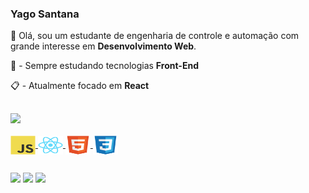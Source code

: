 ### Yago Santana

👋 Olá, sou um estudante de engenharia de controle e automação com grande interesse em <strong>Desenvolvimento Web</strong>.

📘 - Sempre estudando tecnologias <strong>Front-End</strong>

📋 - Atualmente focado em <strong>React</strong> 



##
<div>
<a href="https://github.com/yagpdc">
<img height="180em" src="https://github-readme-stats.vercel.app/api/top-langs/?username=yagpdc&layout=compact&langs_count=16&theme=dracula"/>
</div>
 
 
<!-- 
Icones redes sociais  
-->
<div style="display: inline_block"><br>
  <img align="center" alt="Yago-Js" height="30" width="40" src="https://github.com/devicons/devicon/blob/master/icons/javascript/javascript-original.svg"/>
  <img align="center" alt="Yago-React" height="30" width="40" src="https://github.com/devicons/devicon/blob/master/icons/react/react-original.svg"/>
  <img align="center" alt="Yago-Html" height="30" width="40" src="https://github.com/devicons/devicon/blob/master/icons/html5/html5-original.svg"/>
  <img align="center" alt="Yago-Css" height="30" width="40" src="https://github.com/devicons/devicon/blob/master/icons/css3/css3-original.svg"/>
  
  ##
  <div>
  <a href="https://www.instagram.com/yag0_1/" target="_blank"><img src="https://img.shields.io/badge/-Instagram-%23E4405F?style=for-the-badge&logo=instagram&logoColor=white" target="_blank"><a/>
  <a href="mailto:ysantanaf@gmail.com"><img src="https://img.shields.io/badge/Gmail-D14836?style=for-the-badge&logo=gmail&logoColor=white" target="_blank"><a/>
  <a href="https://www.linkedin.com/in/yagosantanaf/" target="_blank"><img src="https://img.shields.io/badge/LinkedIn-0077B5?style=for-the-badge&logo=linkedin&logoColor=white" target="_blank"><a/>
  </div>
  

